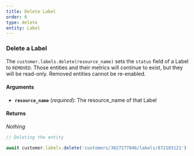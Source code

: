 ```yaml
---
title: Delete Label
order: 6
type: delete
entity: Label
---
```


### Delete a Label

The `customer.labels.delete(resource_name)` sets the `status` field of a Label to `REMOVED`. Those entities and their metrics will continue to exist, but they will be read-only. Removed entities cannot be re-enabled.

#### Arguments

- **`resource_name`** (_required_): The resource_name of that Label

#### Returns

_Nothing_

```javascript
// Deleting the entity

await customer.labels.delete('customers/3827277046/labels/872103121')
```
